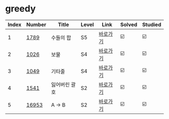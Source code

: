 # greedy


| Index | Number | Title          | Level | Link                                              | Solved   | Studied  |
| ----- | ------ | -------------- | ----- | ------------------------------------------------- | -------- | -------- |
|   1   |[1789](./1789.py)|     수들의 합      |   S5  |    [바로가기](https://www.acmicpc.net/problem/1789)   |:ballot_box_with_check:|:ballot_box_with_check:|
|   2   |[1026](./1026.py)|       보물       |   S4  |    [바로가기](https://www.acmicpc.net/problem/1026)   |:ballot_box_with_check:|:ballot_box_with_check:|
|   3   |[1049](./1049.py)|      기타줄       |   S4  |    [바로가기](https://www.acmicpc.net/problem/1049)   |:ballot_box_with_check:|:ballot_box_with_check:|
|   4   |[1541](./1541.py)|    잃어버린 괄호     |   S2  |    [바로가기](https://www.acmicpc.net/problem/1541)   |:ballot_box_with_check:|:ballot_box_with_check:|
|   5   |[16953](./16953.py)|     A → B      |   S2  |   [바로가기](https://www.acmicpc.net/problem/16953)   |:ballot_box_with_check:|:ballot_box_with_check:|